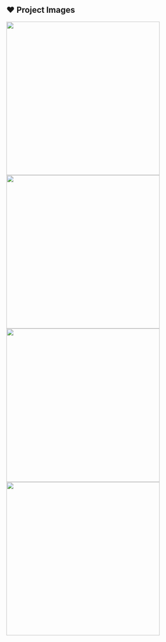 ## :heart: Project Images
<div class="row">
<img src="https://github.com/karimbouafif/NGIGPSCLIENT/assets/48072325/93bf7af1-09e1-4694-87ea-bd3f0e51fb21.jpg" width=400 heigth=800/>
<img src="https://github.com/karimbouafif/NGIGPSCLIENT/assets/48072325/9f6ede7e-21e6-44b7-ac3b-5506bdedfbef.jpg" width=400 heigth=800/>
</div>
<div class="row">
<img src="https://github.com/karimbouafif/NGIGPSCLIENT/assets/48072325/bfade8c6-5c8d-4d90-97ca-28bc0872d3c8.jpg" width=400 heigth=800/>
<img src="https://github.com/karimbouafif/NGIGPSCLIENT/assets/48072325/9f6ede7e-21e6-44b7-ac3b-5506bdedfbef.jpg" width=400 heigth=800/>
</div>
